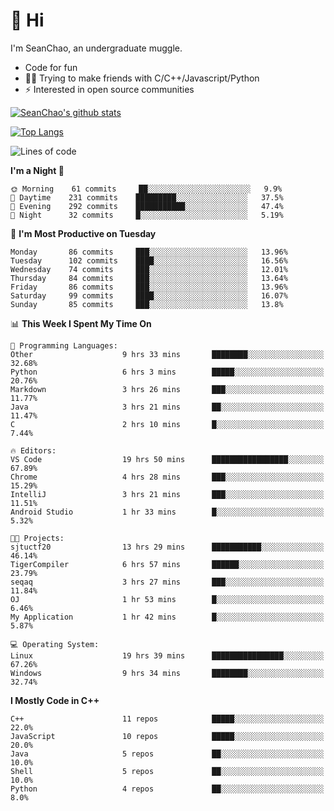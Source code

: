 # 👋 Hi
I'm SeanChao, an undergraduate muggle.

- Code for fun
- 👨‍💻 Trying to make friends with C/C++/Javascript/Python
- ⚡ Interested in open source communities

[![SeanChao's github stats](https://i-github-readme-stats.vercel.app/api?username=seanchao&show_icons=true)](https://github.com/anuraghazra/github-readme-stats)

[![Top Langs](https://i-github-readme-stats.vercel.app/api/top-langs/?username=seanchao&layout=compact)](https://github.com/anuraghazra/github-readme-stats)

<!--START_SECTION:waka-->
![Lines of code](https://img.shields.io/badge/From%20Hello%20World%20I%27ve%20Written-1.9%20million%20lines%20of%20code-blue)

**I'm a Night 🦉** 

```text
🌞 Morning    61 commits     ██░░░░░░░░░░░░░░░░░░░░░░░   9.9% 
🌆 Daytime    231 commits    █████████░░░░░░░░░░░░░░░░   37.5% 
🌃 Evening    292 commits    ███████████░░░░░░░░░░░░░░   47.4% 
🌙 Night      32 commits     █░░░░░░░░░░░░░░░░░░░░░░░░   5.19%

```
📅 **I'm Most Productive on Tuesday** 

```text
Monday       86 commits     ███░░░░░░░░░░░░░░░░░░░░░░   13.96% 
Tuesday      102 commits    ████░░░░░░░░░░░░░░░░░░░░░   16.56% 
Wednesday    74 commits     ███░░░░░░░░░░░░░░░░░░░░░░   12.01% 
Thursday     84 commits     ███░░░░░░░░░░░░░░░░░░░░░░   13.64% 
Friday       86 commits     ███░░░░░░░░░░░░░░░░░░░░░░   13.96% 
Saturday     99 commits     ████░░░░░░░░░░░░░░░░░░░░░   16.07% 
Sunday       85 commits     ███░░░░░░░░░░░░░░░░░░░░░░   13.8%

```


📊 **This Week I Spent My Time On** 

```text
💬 Programming Languages: 
Other                    9 hrs 33 mins       ████████░░░░░░░░░░░░░░░░░   32.68% 
Python                   6 hrs 3 mins        █████░░░░░░░░░░░░░░░░░░░░   20.76% 
Markdown                 3 hrs 26 mins       ███░░░░░░░░░░░░░░░░░░░░░░   11.77% 
Java                     3 hrs 21 mins       ██░░░░░░░░░░░░░░░░░░░░░░░   11.47% 
C                        2 hrs 10 mins       █░░░░░░░░░░░░░░░░░░░░░░░░   7.44%

🔥 Editors: 
VS Code                  19 hrs 50 mins      █████████████████░░░░░░░░   67.89% 
Chrome                   4 hrs 28 mins       ███░░░░░░░░░░░░░░░░░░░░░░   15.29% 
IntelliJ                 3 hrs 21 mins       ███░░░░░░░░░░░░░░░░░░░░░░   11.51% 
Android Studio           1 hr 33 mins        █░░░░░░░░░░░░░░░░░░░░░░░░   5.32%

🐱‍💻 Projects: 
sjtuctf20                13 hrs 29 mins      ███████████░░░░░░░░░░░░░░   46.14% 
TigerCompiler            6 hrs 57 mins       ██████░░░░░░░░░░░░░░░░░░░   23.79% 
seqaq                    3 hrs 27 mins       ███░░░░░░░░░░░░░░░░░░░░░░   11.84% 
OJ                       1 hr 53 mins        █░░░░░░░░░░░░░░░░░░░░░░░░   6.46% 
My Application           1 hr 42 mins        █░░░░░░░░░░░░░░░░░░░░░░░░   5.87%

💻 Operating System: 
Linux                    19 hrs 39 mins      ████████████████░░░░░░░░░   67.26% 
Windows                  9 hrs 34 mins       ████████░░░░░░░░░░░░░░░░░   32.74%

```

**I Mostly Code in C++** 

```text
C++                      11 repos            █████░░░░░░░░░░░░░░░░░░░░   22.0% 
JavaScript               10 repos            █████░░░░░░░░░░░░░░░░░░░░   20.0% 
Java                     5 repos             ██░░░░░░░░░░░░░░░░░░░░░░░   10.0% 
Shell                    5 repos             ██░░░░░░░░░░░░░░░░░░░░░░░   10.0% 
Python                   4 repos             ██░░░░░░░░░░░░░░░░░░░░░░░   8.0%

```



<!--END_SECTION:waka-->
